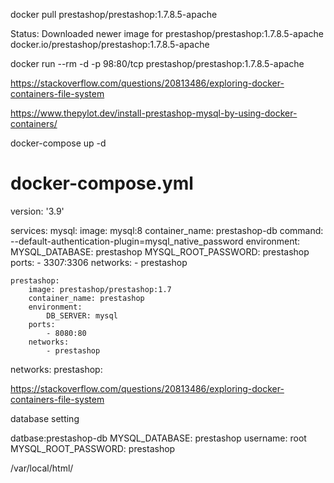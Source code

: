 docker pull prestashop/prestashop:1.7.8.5-apache

Status: Downloaded newer image for prestashop/prestashop:1.7.8.5-apache
docker.io/prestashop/prestashop:1.7.8.5-apache


docker run --rm -d  -p 98:80/tcp prestashop/prestashop:1.7.8.5-apache


https://stackoverflow.com/questions/20813486/exploring-docker-containers-file-system



https://www.thepylot.dev/install-prestashop-mysql-by-using-docker-containers/

docker-compose up -d

# docker-compose.yml

version: '3.9'

services:
    mysql:
        image: mysql:8
        container_name: prestashop-db
        command: --default-authentication-plugin=mysql_native_password
        environment:
            MYSQL_DATABASE: prestashop
            MYSQL_ROOT_PASSWORD: prestashop
        ports:
            - 3307:3306
        networks:
            - prestashop
        
    prestashop:
        image: prestashop/prestashop:1.7
        container_name: prestashop
        environment:
            DB_SERVER: mysql
        ports:
            - 8080:80
        networks:
            - prestashop

 

networks:
    prestashop:


https://stackoverflow.com/questions/20813486/exploring-docker-containers-file-system

database setting

datbase:prestashop-db
MYSQL_DATABASE: prestashop
username: root
MYSQL_ROOT_PASSWORD: prestashop

/var/local/html/